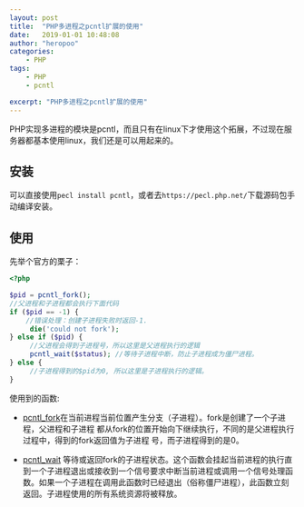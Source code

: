 ```yaml
---
layout: post
title:  "PHP多进程之pcntl扩展的使用"
date:   2019-01-01 10:48:08
author: "heropoo"
categories: 
    - PHP
tags: 
    - PHP
    - pcntl

excerpt: "PHP多进程之pcntl扩展的使用"
---
```

PHP实现多进程的模块是pcntl，而且只有在linux下才使用这个拓展，不过现在服务器都基本使用linux，我们还是可以用起来的。

## 安装
可以直接使用`pecl install pcntl`，或者去`https://pecl.php.net/`下载源码包手动编译安装。

## 使用

先举个官方的栗子：
```php
<?php

$pid = pcntl_fork();
//父进程和子进程都会执行下面代码
if ($pid == -1) {
    //错误处理：创建子进程失败时返回-1.
     die('could not fork');
} else if ($pid) {
     //父进程会得到子进程号，所以这里是父进程执行的逻辑
     pcntl_wait($status); //等待子进程中断，防止子进程成为僵尸进程。
} else {
     //子进程得到的$pid为0, 所以这里是子进程执行的逻辑。
}
```

使用到的函数:
* [pcntl_fork](https://secure.php.net/manual/zh/function.pcntl-fork.php)在当前进程当前位置产生分支（子进程）。fork是创建了一个子进程，父进程和子进程 都从fork的位置开始向下继续执行，不同的是父进程执行过程中，得到的fork返回值为子进程 号，而子进程得到的是0。

* [pcntl_wait](https://secure.php.net/manual/zh/function.pcntl-wait.php) 等待或返回fork的子进程状态。这个函数会挂起当前进程的执行直到一个子进程退出或接收到一个信号要求中断当前进程或调用一个信号处理函数。如果一个子进程在调用此函数时已经退出（俗称僵尸进程），此函数立刻返回。子进程使用的所有系统资源将被释放。

